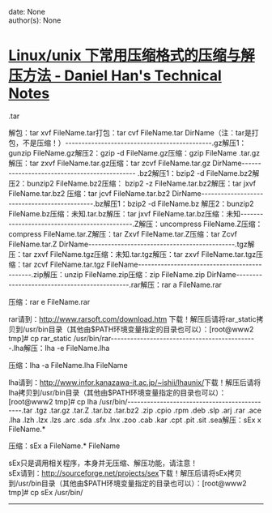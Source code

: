 
date: None  
author(s): None  

# [Linux/unix 下常用压缩格式的压缩与解压方法 - Daniel Han's Technical Notes](https://sites.google.com/site/xiangyangsite/home/technical-tips/linux-unix/common-tips/ziponlinux)

.tar

解包：tar xvf FileName.tar打包：tar cvf FileName.tar DirName（注：tar是打包，不是压缩！）---------------------------------------------.gz解压1：gunzip FileName.gz解压2：gzip -d FileName.gz压缩：gzip FileName .tar.gz解压：tar zxvf FileName.tar.gz压缩：tar zcvf FileName.tar.gz DirName--------------------------------------------- .bz2解压1：bzip2 -d FileName.bz2解压2：bunzip2 FileName.bz2压缩： bzip2 -z FileName.tar.bz2解压：tar jxvf FileName.tar.bz2 压缩：tar jcvf FileName.tar.bz2 DirName---------------------------------------------.bz解压1：bzip2 -d FileName.bz 解压2：bunzip2 FileName.bz压缩：未知.tar.bz解压：tar jxvf FileName.tar.bz压缩：未知---------------------------------------------.Z解压：uncompress FileName.Z压缩：compress FileName.tar.Z解压：tar Zxvf FileName.tar.Z压缩：tar Zcvf FileName.tar.Z DirName---------------------------------------------.tgz解压：tar zxvf FileName.tgz压缩：未知.tar.tgz解压：tar zxvf FileName.tar.tgz压缩：tar zcvf FileName.tar.tgz FileName---------------------------------------------.zip解压：unzip FileName.zip压缩：zip FileName.zip DirName---------------------------------------------.rar解压：rar a FileName.rar

压缩：rar e FileName.rar

  
rar请到：<http://www.rarsoft.com/download.htm> 下载！解压后请将rar_static拷贝到/usr/bin目录（其他由$PATH环境变量指定的目录也可以）：[root@www2 tmp]# cp rar_static /usr/bin/rar---------------------------------------------.lha解压：lha -e FileName.lha 

压缩：lha -a FileName.lha FileName

lha请到：<http://www.infor.kanazawa-it.ac.jp/~ishii/lhaunix/>下载！解压后请将lha拷贝到/usr/bin目录（其他由$PATH环境变量指定的目录也可以）：[root@www2 tmp]# cp lha /usr/bin/---------------------------------------------.tar .tgz .tar.gz .tar.Z .tar.bz .tar.bz2 .zip .cpio .rpm .deb .slp .arj .rar .ace .lha .lzh .lzx .lzs .arc .sda .sfx .lnx .zoo .cab .kar .cpt .pit .sit .sea解压：sEx x FileName.* 

压缩：sEx a FileName.* FileName

sEx只是调用相关程序，本身并无压缩、解压功能，请注意！  
sEx请到：<http://sourceforge.net/projects/sex>下载！解压后请将sEx拷贝到/usr/bin目录（其他由$PATH环境变量指定的目录也可以）：[root@www2 tmp]# cp sEx /usr/bin/  
  
---

